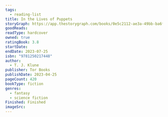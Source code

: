 ```yaml
---
tags:
  - reading-list
title: In the Lives of Puppets
storyGraph: https://app.thestorygraph.com/books/0e5c2112-ae3a-49bb-ba6f-8cd96933091a
goodReads:
readType: hardcover
owned: true
ratingBook: 3.8
startDate:
endDate: 2023-07-25
isbn: "9781250217448"
author:
  - T. J. Klune
publisher: Tor Books
publishDate: 2023-04-25
pageCount: 420
bookType: fiction
genres:
  - fantasy
  - science fiction
Finished: Finished
imageSrc:
---
```


